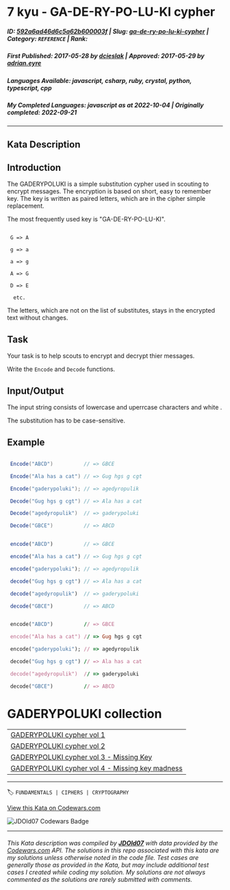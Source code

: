# 7 kyu - GA-DE-RY-PO-LU-KI cypher

##### **ID**: [592a6ad46d6c5a62b600003f](https://www.codewars.com/kata/592a6ad46d6c5a62b600003f) | **Slug**: [ga-de-ry-po-lu-ki-cypher](https://www.codewars.com/kata/592a6ad46d6c5a62b600003f) | **Category**: `REFERENCE` | **Rank**: <span style="color:white">7 kyu</span>

##### **First Published**: 2017-05-28 ***by*** [dcieslak](https://www.codewars.com/users/dcieslak) | **Approved**: 2017-05-29 ***by*** [adrian.eyre](https://www.codewars.com/users/adrian.eyre)

##### **Languages Available**: javascript, csharp, ruby, crystal, python, typescript, cpp

##### **My Completed Languages**: javascript ***as at*** 2022-10-04 | **Originally completed**: 2022-09-21

---

## Kata Description


<h2> Introduction </h2>



The GADERYPOLUKI is a simple substitution cypher used in scouting to encrypt messages. The encryption is based on short, easy to remember key. The key is written as paired letters, which are in the cipher simple replacement.



The most frequently used key is "GA-DE-RY-PO-LU-KI".



```

 G => A

 g => a

 a => g

 A => G

 D => E

  etc.

```



The letters, which are not on the list of substitutes, stays in the encrypted text without changes.



<h2>Task</h2>



Your task is to help scouts to encrypt and decrypt thier messages.

Write the `Encode` and `Decode` functions.



<h2>Input/Output</h2>



The input string consists of lowercase and uperrcase characters and white .

The substitution has to be case-sensitive. 



<h2>Example</h2>



```csharp

 Encode("ABCD")          // => GBCE 

 Encode("Ala has a cat") // => Gug hgs g cgt 

 Encode("gaderypoluki"); // => agedyropulik

 Decode("Gug hgs g cgt") // => Ala has a cat 

 Decode("agedyropulik")  // => gaderypoluki

 Decode("GBCE")          // => ABCD

 ```

```javascript

 encode("ABCD")          // => GBCE 

 encode("Ala has a cat") // => Gug hgs g cgt 

 encode("gaderypoluki"); // => agedyropulik

 decode("Gug hgs g cgt") // => Ala has a cat 

 decode("agedyropulik")  // => gaderypoluki

 decode("GBCE")          // => ABCD

 ```

```ruby

 encode("ABCD")          // => GBCE 

 encode("Ala has a cat") // => Gug hgs g cgt 

 encode("gaderypoluki"); // => agedyropulik

 decode("Gug hgs g cgt") // => Ala has a cat 

 decode("agedyropulik")  // => gaderypoluki

 decode("GBCE")          // => ABCD

 ```



# GADERYPOLUKI collection



<table border="0" cellpadding="0" cellspacing="0">

<tr>

<td ><a href="https://www.codewars.com/kata/592a6ad46d6c5a62b600003f" target="_blank">GADERYPOLUKI cypher vol 1</a></td>

</tr>

<tr>

<td ><a href="https://www.codewars.com/kata/592b7b16281da94068000107" target="_blank">GADERYPOLUKI cypher vol 2</a></td>

</tr>

<tr>

<td ><a href="https://www.codewars.com/kata/592bdf59912f2209710000e9" target="_blank">GADERYPOLUKI cypher vol 3 - Missing Key</a></td>

</tr>

<tr>

<td ><a href="https://www.codewars.com/kata/592ceef6af58a64c7f00003c" target="_blank">GADERYPOLUKI cypher vol 4 - Missing key madness</a></td>

</tr>

</table>

      

---


🏷 `FUNDAMENTALS | CIPHERS | CRYPTOGRAPHY`


[View this Kata on Codewars.com](https://www.codewars.com/kata/592a6ad46d6c5a62b600003f)

![](https://www.codewars.com/users/jdold07/badges/large "JDOld07 Codewars Badge")

---

###### *This Kata description was compiled by [**JDOld07**](https://tpstech.dev) with data provided by the [Codewars.com](https://www.codewars.com) API.  The solutions in this repo associated with this kata are my solutions unless otherwise noted in the code file.  Test cases are generally those as provided in the Kata, but may include additional test cases I created while coding my solution.  My solutions are not always commented as the solutions are rarely submitted with comments.*
